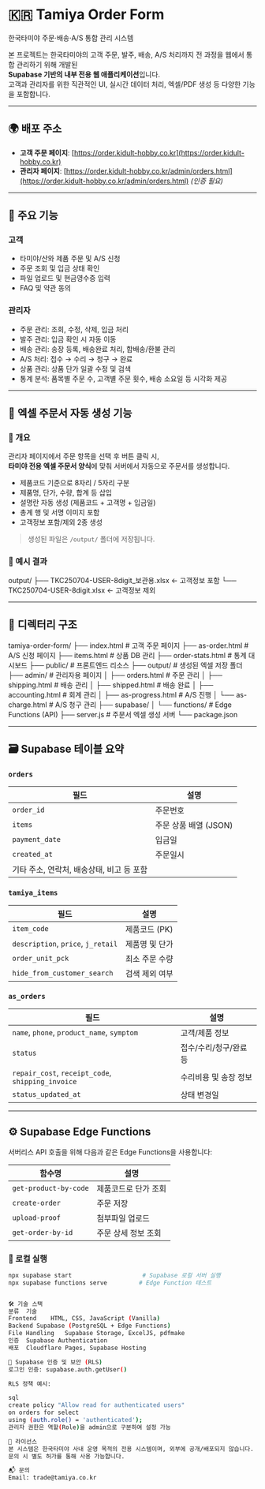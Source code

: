 # 🇰🇷 Tamiya Order Form

한국타미야 주문·배송·A/S 통합 관리 시스템

본 프로젝트는 한국타미야의 고객 주문, 발주, 배송, A/S 처리까지 전 과정을 웹에서 통합 관리하기 위해 개발된  
**Supabase 기반의 내부 전용 웹 애플리케이션**입니다.  
고객과 관리자를 위한 직관적인 UI, 실시간 데이터 처리, 엑셀/PDF 생성 등 다양한 기능을 포함합니다.

---

## 🌍 배포 주소

- **고객 주문 페이지**: [https://order.kidult-hobby.co.kr](https://order.kidult-hobby.co.kr)
- **관리자 페이지**: [https://order.kidult-hobby.co.kr/admin/orders.html](https://order.kidult-hobby.co.kr/admin/orders.html) *(인증 필요)*

---

## 🚀 주요 기능

### 고객
- 타미야/산와 제품 주문 및 A/S 신청
- 주문 조회 및 입금 상태 확인
- 파일 업로드 및 현금영수증 입력
- FAQ 및 약관 동의

### 관리자
- 주문 관리: 조회, 수정, 삭제, 입금 처리
- 발주 관리: 입금 확인 시 자동 이동
- 배송 관리: 송장 등록, 배송완료 처리, 합배송/환불 관리
- A/S 처리: 접수 → 수리 → 청구 → 완료
- 상품 관리: 상품 단가 일괄 수정 및 검색
- 통계 분석: 품목별 주문 수, 고객별 주문 횟수, 배송 소요일 등 시각화 제공

---

## 📄 엑셀 주문서 자동 생성 기능

### 📌 개요

관리자 페이지에서 주문 항목을 선택 후 버튼 클릭 시,  
**타미야 전용 엑셀 주문서 양식**에 맞춰 서버에서 자동으로 주문서를 생성합니다.

- 제품코드 기준으로 8자리 / 5자리 구분
- 제품명, 단가, 수량, 합계 등 삽입
- 설명란 자동 생성 (제품코드 + 고객명 + 입금일)
- 총계 행 및 서명 이미지 포함
- 고객정보 포함/제외 2종 생성

> 생성된 파일은 `/output/` 폴더에 저장됩니다.

### 📂 예시 결과

output/
├── TKC250704-USER-8digit_보관용.xlsx ← 고객정보 포함
└── TKC250704-USER-8digit.xlsx ← 고객정보 제외

---

## 🧱 디렉터리 구조

tamiya-order-form/
├── index.html # 고객 주문 페이지
├── as-order.html # A/S 신청 페이지
├── items.html # 상품 DB 관리
├── order-stats.html # 통계 대시보드
├── public/ # 프론트엔드 리소스
├── output/ # 생성된 엑셀 저장 폴더
├── admin/ # 관리자용 페이지
│ ├── orders.html # 주문 관리
│ ├── shipping.html # 배송 관리
│ ├── shipped.html # 배송 완료
│ ├── accounting.html # 회계 관리
│ ├── as-progress.html # A/S 진행
│ └── as-charge.html # A/S 청구 관리
├── supabase/
│ └── functions/ # Edge Functions (API)
├── server.js # 주문서 엑셀 생성 서버
└── package.json

---

## 🗃 Supabase 테이블 요약

### `orders`
| 필드 | 설명 |
|------|------|
| `order_id` | 주문번호 |
| `items` | 주문 상품 배열 (JSON) |
| `payment_date` | 입금일 |
| `created_at` | 주문일시 |
| 기타 주소, 연락처, 배송상태, 비고 등 포함 |

### `tamiya_items`
| 필드 | 설명 |
|------|------|
| `item_code` | 제품코드 (PK) |
| `description`, `price`, `j_retail` | 제품명 및 단가 |
| `order_unit_pck` | 최소 주문 수량 |
| `hide_from_customer_search` | 검색 제외 여부 |

### `as_orders`
| 필드 | 설명 |
|------|------|
| `name`, `phone`, `product_name`, `symptom` | 고객/제품 정보 |
| `status` | 접수/수리/청구/완료 등 |
| `repair_cost`, `receipt_code`, `shipping_invoice` | 수리비용 및 송장 정보 |
| `status_updated_at` | 상태 변경일 |

---

## ⚙️ Supabase Edge Functions

서버리스 API 호출을 위해 다음과 같은 Edge Functions을 사용합니다:

| 함수명 | 설명 |
|--------|------|
| `get-product-by-code` | 제품코드로 단가 조회 |
| `create-order` | 주문 저장 |
| `upload-proof` | 첨부파일 업로드 |
| `get-order-by-id` | 주문 상세 정보 조회 |

### 🧪 로컬 실행

```bash
npx supabase start                    # Supabase 로컬 서버 실행
npx supabase functions serve         # Edge Function 테스트


🛠 기술 스택
분류	기술
Frontend	HTML, CSS, JavaScript (Vanilla)
Backend	Supabase (PostgreSQL + Edge Functions)
File Handling	Supabase Storage, ExcelJS, pdfmake
인증	Supabase Authentication
배포	Cloudflare Pages, Supabase Hosting

🔐 Supabase 인증 및 보안 (RLS)
로그인 인증: supabase.auth.getUser()

RLS 정책 예시:

sql
create policy "Allow read for authenticated users"
on orders for select
using (auth.role() = 'authenticated');
관리자 권한은 역할(Role)을 admin으로 구분하여 설정 가능

📜 라이선스
본 시스템은 한국타미야 사내 운영 목적의 전용 시스템이며, 외부에 공개/배포되지 않습니다.
문의 시 별도 허가를 통해 사용 가능합니다.

📬 문의
Email: trade@tamiya.co.kr
